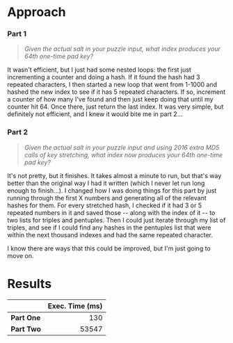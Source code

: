 # Approach
### Part 1
> _Given the actual salt in your puzzle input, what index produces your 64th one-time pad key?_

It wasn't efficient, but I just had some nested loops: the first just incrementing a counter and doing a hash. If it found
the hash had 3 repeated characters, I then started a new loop that went from 1-1000 and hashed the new index to see if it has
5 repeated characters. If so, increment a counter of how many I've found and then just keep doing that until my counter hit 64.
Once there, just return the last index. It was very simple, but definitely not efficient, and I knew it would bite me in
part 2...

### Part 2
> _Given the actual salt in your puzzle input and using 2016 extra MD5 calls of key stretching, what index now produces your 64th one-time pad key?_

It's not pretty, but it finishes. It takes almost a minute to run, but that's way better than the original way I had it written
(which I never let run long enough to finish...). I changed how I was doing things for this part by just running through
the first X numbers and generating all of the relevant hashes for them. For every stretched hash, I checked if it had 3 or 5 repeated
numbers in it and saved those -- along with the index of it -- to two lists for triples and pentuples. Then I could just
iterate through my list of triples, and see if I could find any hashes in the pentuples list that were within the next
thousand indexes and had the same repeated character.

I know there are ways that this could be improved, but I'm just going to move on.

# Results

|              | Exec. Time (ms) |
|--------------|----------------:|
| **Part One** |             130 |
| **Part Two** |           53547 |
